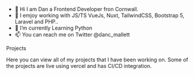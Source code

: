 - 👋 Hi I am Dan a Frontend Developer fron Cornwall.
- 👀 I emjoy working with JS/TS VueJs, Nuxt, TailwindCSS, Bootstrap 5, Laravel and PHP..
- 🌱 I’m currently Learning Python
- 📫 You can reach me on Twitter @danc_mallett

Projects

Here you can view all of my projects that I have been working on. Some of the projects are live using vercel and has CI/CD integration.


